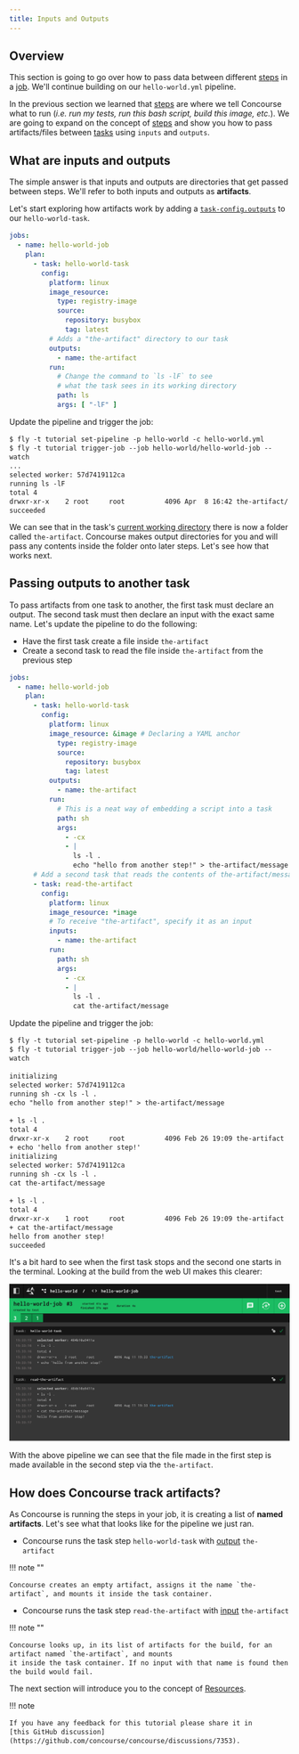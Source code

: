 ```yaml
---
title: Inputs and Outputs
---
```


## Overview

This section is going to go over how to pass data between different [steps](https://concourse-ci.org/steps.html) in
a [job](https://concourse-ci.org/jobs.html). We'll continue building on our `hello-world.yml` pipeline.

In the previous section we learned that [steps](https://concourse-ci.org/steps.html) are where we tell Concourse what to
run (_i.e. run my tests, run this bash script, build this image, etc._). We are going to expand on the concept
of [steps](https://concourse-ci.org/steps.html) and show you how to pass artifacts/files
between [tasks](https://concourse-ci.org/tasks.html) using `inputs` and `outputs`.

## What are inputs and outputs

The simple answer is that inputs and outputs are directories that get passed between steps. We'll refer to both inputs
and outputs as **artifacts**.

Let's start exploring how artifacts work by adding
a [`task-config.outputs`](https://concourse-ci.org/tasks.html#schema.task-config.outputs) to our `hello-world-task`.

```yaml
jobs:
  - name: hello-world-job
    plan:
      - task: hello-world-task
        config:
          platform: linux
          image_resource:
            type: registry-image
            source:
              repository: busybox
              tag: latest
          # Adds a "the-artifact" directory to our task
          outputs:
            - name: the-artifact
          run:
            # Change the command to `ls -lF` to see
            # what the task sees in its working directory
            path: ls
            args: [ "-lF" ]
```

Update the pipeline and trigger the job:

```shell
$ fly -t tutorial set-pipeline -p hello-world -c hello-world.yml
$ fly -t tutorial trigger-job --job hello-world/hello-world-job --watch
...
selected worker: 57d7419112ca
running ls -lF
total 4
drwxr-xr-x    2 root     root          4096 Apr  8 16:42 the-artifact/
succeeded
```

We can see that in the task's [current working directory](https://en.wikipedia.org/wiki/Working_directory) there is now
a folder called `the-artifact`. Concourse makes output directories for you and will pass any contents inside the folder
onto later steps. Let's see how that works next.

## Passing outputs to another task

To pass artifacts from one task to another, the first task must declare an output. The second task must then declare an
input with the exact same name. Let's update the pipeline to do the following:

* Have the first task create a file inside `the-artifact`
* Create a second task to read the file inside `the-artifact` from the previous step

```yaml
jobs:
  - name: hello-world-job
    plan:
      - task: hello-world-task
        config:
          platform: linux
          image_resource: &image # Declaring a YAML anchor
            type: registry-image
            source:
              repository: busybox
              tag: latest
          outputs:
            - name: the-artifact
          run:
            # This is a neat way of embedding a script into a task
            path: sh
            args:
              - -cx
              - |
                ls -l .
                echo "hello from another step!" > the-artifact/message
      # Add a second task that reads the contents of the-artifact/message
      - task: read-the-artifact
        config:
          platform: linux
          image_resource: *image
          # To receive "the-artifact", specify it as an input
          inputs:
            - name: the-artifact
          run:
            path: sh
            args:
              - -cx
              - |
                ls -l .
                cat the-artifact/message
```

Update the pipeline and trigger the job:

```shell
$ fly -t tutorial set-pipeline -p hello-world -c hello-world.yml
$ fly -t tutorial trigger-job --job hello-world/hello-world-job --watch

initializing
selected worker: 57d7419112ca
running sh -cx ls -l .
echo "hello from another step!" > the-artifact/message

+ ls -l .
total 4
drwxr-xr-x    2 root     root          4096 Feb 26 19:09 the-artifact
+ echo 'hello from another step!'
initializing
selected worker: 57d7419112ca
running sh -cx ls -l .
cat the-artifact/message

+ ls -l .
total 4
drwxr-xr-x    1 root     root          4096 Feb 26 19:09 the-artifact
+ cat the-artifact/message
hello from another step!
succeeded
```

It's a bit hard to see when the first task stops and the second one starts in the terminal. Looking at the build from
the web UI makes this clearer:

![Hello World Passing Artifacts](assets/hello-world-passing-artifacts.png)

With the above pipeline we can see that the file made in the first step is made available in the second step via
the `the-artifact`.

## How does Concourse track artifacts?

As Concourse is running the steps in your job, it is creating a list of **named artifacts**. Let's see what that looks
like for the pipeline we just ran.

* Concourse runs the task step `hello-world-task`
  with [output](https://concourse-ci.org/tasks.html#schema.task-config.outputs) `the-artifact`

!!! note ""

    Concourse creates an empty artifact, assigns it the name `the-artifact`, and mounts it inside the task container.

* Concourse runs the task step `read-the-artifact`
  with [input](https://concourse-ci.org/tasks.html#schema.task-config.inputs) `the-artifact`

!!! note ""

    Concourse looks up, in its list of artifacts for the build, for an artifact named `the-artifact`, and mounts 
    it inside the task container. If no input with that name is found then the build would fail.

The next section will introduce you to the concept of [Resources](https://concourse-ci.org/resources.html).

!!! note

    If you have any feedback for this tutorial please share it in 
    [this GitHub discussion](https://github.com/concourse/concourse/discussions/7353).